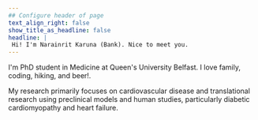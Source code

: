 ```yaml
---
## Configure header of page
text_align_right: false
show_title_as_headline: false
headline: |
 Hi! I'm Narainrit Karuna (Bank). Nice to meet you.
---
```


<!-- this is a subheadline -->
I'm PhD student in Medicine at Queen's University Belfast. I love family, coding, hiking, and beer!.

My research primarily focuses on cardiovascular disease and translational research using preclinical models and human studies, particularly diabetic cardiomyopathy and heart failure. 

